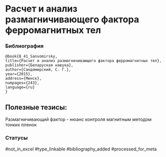 # Расчет и анализ размагничивающего фактора ферромагнитных тел

### Библиография
```
@book{8_41_Sanvomirsky,
title={Расчет и анализ размагничивающего фактора ферромагнитных тел},
publisher={Беларуская навука},
author={Сандомирский, С. Г.},
year={2015},
address={Минск},
numpages={243},
language={ru}
}
```

## Полезные тезисы:

Размагничивающий фактор - нюанс контроля магнитным методом тонких пленок

### Статусы
#not_in_excel 
#type_linkable 
#bibliography_added
#processed_for_meta
